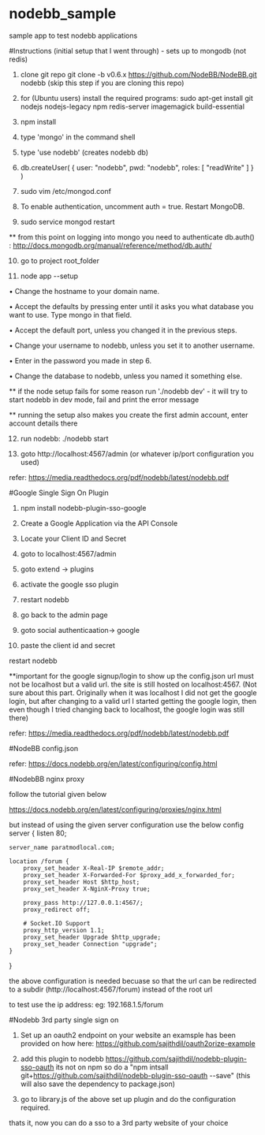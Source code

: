 # nodebb_sample
sample app to test nodebb applications

#Instructions (initial setup that I went through) - sets up to mongodb (not redis)

1) clone git repo git clone -b v0.6.x https://github.com/NodeBB/NodeBB.git nodebb (skip this step if you are cloning this repo)

2) for (Ubuntu users) install the required programs: sudo apt-get install git nodejs nodejs-legacy npm redis-server imagemagick build-essential

3) npm install 

4) type 'mongo' in the command shell

5) type 'use nodebb' (creates nodebb db)

6) db.createUser( { user: "nodebb", pwd: "nodebb", roles: [ "readWrite" ] } )

7) sudo vim /etc/mongod.conf 

8) To enable authentication, uncomment auth = true. Restart MongoDB.

9) sudo service mongod restart

** from this point on logging into mongo you need to authenticate db.auth() : http://docs.mongodb.org/manual/reference/method/db.auth/

10) go to project root_folder

11) node app --setup

• Change the hostname to your domain name.

• Accept the defaults by pressing enter until it asks you what database you want to use. Type mongo in that field.

• Accept the default port, unless you changed it in the previous steps.

• Change your username to nodebb, unless you set it to another username.

• Enter in the password you made in step 6.

• Change the database to nodebb, unless you named it something else.


** if the node setup fails for some reason run './nodebb dev' - it will try to start nodebb in dev mode, fail and print the error message

** running the setup also makes you create the first admin account, enter account details there

12) run nodebb: ./nodebb start 

12) goto http://localhost:4567/admin (or whatever ip/port configuration you used)


refer: https://media.readthedocs.org/pdf/nodebb/latest/nodebb.pdf



#Google Single Sign On Plugin

1) npm install nodebb-plugin-sso-google

2) Create a Google Application via the API Console

3) Locate your Client ID and Secret

4) goto to localhost:4567/admin

5) goto extend -> plugins

6) activate the google sso plugin

7) restart nodebb

8) go back to the admin page

9) goto social authenticaation-> google 

10) paste the client id and secret

restart nodebb

**important for the google signup/login to show up the config.json url must not be localhost but a valid url. the site is still hosted on localhost:4567. (Not sure about this part. Originally when it was localhost I did not get the google login, but after changing to a valid url I started getting the google login, then even though I tried changing back to localhost, the google login was still there)

refer: https://media.readthedocs.org/pdf/nodebb/latest/nodebb.pdf

#NodeBB config.json

refer: https://docs.nodebb.org/en/latest/configuring/config.html

#NodebBB nginx proxy

follow the tutorial given below

https://docs.nodebb.org/en/latest/configuring/proxies/nginx.html

but instead of using the given server configuration use the below config
server {
    listen 80;

    server_name paratmodlocal.com;

    location /forum {
        proxy_set_header X-Real-IP $remote_addr;
        proxy_set_header X-Forwarded-For $proxy_add_x_forwarded_for;
        proxy_set_header Host $http_host;
        proxy_set_header X-NginX-Proxy true;

        proxy_pass http://127.0.0.1:4567/;
        proxy_redirect off;

        # Socket.IO Support
        proxy_http_version 1.1;
        proxy_set_header Upgrade $http_upgrade;
        proxy_set_header Connection "upgrade";
    }
}

the above configuration is needed becuase so that the url can be redirected to a subdir (http://localhost:4567/forum)
instead of the root url

to test use the ip address: eg: 192.168.1.5/forum

#Nodebb 3rd party single sign on

1) Set up an oauth2 endpoint on your website
an examsple has been provided on how here: https://github.com/sajithdil/oauth2orize-example

2) add this plugin to nodebb https://github.com/sajithdil/nodebb-plugin-sso-oauth
its not on npm so do a "npm intsall git+https://github.com/sajithdil/nodebb-plugin-sso-oauth --save" (this will also save the dependency to package.json)

3) go to library.js of the above set up plugin and do the configuration required.

thats it, now you can do a sso to a 3rd party website of your choice

